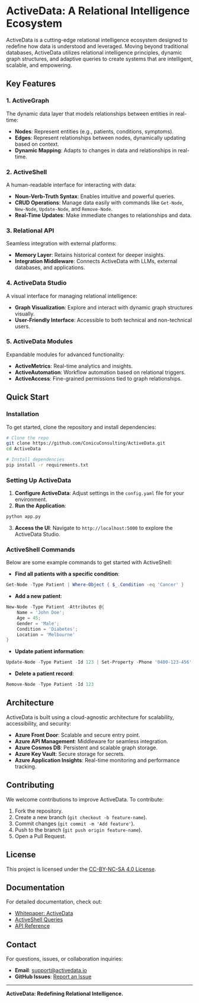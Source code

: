 # ActiveData: A Relational Intelligence Ecosystem

ActiveData is a cutting-edge relational intelligence ecosystem designed to redefine how data is understood and leveraged. Moving beyond traditional databases, ActiveData utilizes relational intelligence principles, dynamic graph structures, and adaptive queries to create systems that are intelligent, scalable, and empowering.

## Key Features

### 1. **ActiveGraph**
The dynamic data layer that models relationships between entities in real-time:
- **Nodes**: Represent entities (e.g., patients, conditions, symptoms).
- **Edges**: Represent relationships between nodes, dynamically updating based on context.
- **Dynamic Mapping**: Adapts to changes in data and relationships in real-time.

### 2. **ActiveShell**
A human-readable interface for interacting with data:
- **Noun-Verb-Truth Syntax**: Enables intuitive and powerful queries.
- **CRUD Operations**: Manage data easily with commands like `Get-Node`, `New-Node`, `Update-Node`, and `Remove-Node`.
- **Real-Time Updates**: Make immediate changes to relationships and data.

### 3. **Relational API**
Seamless integration with external platforms:
- **Memory Layer**: Retains historical context for deeper insights.
- **Integration Middleware**: Connects ActiveData with LLMs, external databases, and applications.

### 4. **ActiveData Studio**
A visual interface for managing relational intelligence:
- **Graph Visualization**: Explore and interact with dynamic graph structures visually.
- **User-Friendly Interface**: Accessible to both technical and non-technical users.

### 5. **ActiveData Modules**
Expandable modules for advanced functionality:
- **ActiveMetrics**: Real-time analytics and insights.
- **ActiveAutomation**: Workflow automation based on relational triggers.
- **ActiveAccess**: Fine-grained permissions tied to graph relationships.

## Quick Start

### Installation
To get started, clone the repository and install dependencies:

```bash
# Clone the repo
git clone https://github.com/ConicuConsulting/ActiveData.git
cd ActiveData

# Install dependencies
pip install -r requirements.txt
```

### Setting Up ActiveData
1. **Configure ActiveData**: Adjust settings in the `config.yaml` file for your environment.
2. **Run the Application**:

```bash
python app.py
```

3. **Access the UI**: Navigate to `http://localhost:5000` to explore the ActiveData Studio.

### ActiveShell Commands
Below are some example commands to get started with ActiveShell:

- **Find all patients with a specific condition**:

```powershell
Get-Node -Type Patient | Where-Object { $_.Condition -eq 'Cancer' }
```

- **Add a new patient**:

```powershell
New-Node -Type Patient -Attributes @{ 
    Name = 'John Doe'; 
    Age = 45; 
    Gender = 'Male'; 
    Condition = 'Diabetes'; 
    Location = 'Melbourne' 
}
```

- **Update patient information**:

```powershell
Update-Node -Type Patient -Id 123 | Set-Property -Phone '0400-123-456' -Email 'john.doe@example.com'
```

- **Delete a patient record**:

```powershell
Remove-Node -Type Patient -Id 123
```

## Architecture

ActiveData is built using a cloud-agnostic architecture for scalability, accessibility, and security:

- **Azure Front Door**: Scalable and secure entry point.
- **Azure API Management**: Middleware for seamless integration.
- **Azure Cosmos DB**: Persistent and scalable graph storage.
- **Azure Key Vault**: Secure storage for secrets.
- **Azure Application Insights**: Real-time monitoring and performance tracking.

## Contributing

We welcome contributions to improve ActiveData. To contribute:
1. Fork the repository.
2. Create a new branch (`git checkout -b feature-name`).
3. Commit changes (`git commit -m 'Add feature'`).
4. Push to the branch (`git push origin feature-name`).
5. Open a Pull Request.

## License

This project is licensed under the [CC-BY-NC-SA 4.0 License](LICENSE.md).

## Documentation

For detailed documentation, check out:
- [Whitepaper: ActiveData](./docs/whitepaper.md)
- [ActiveShell Queries](./docs/activeshell_queries.md)
- [API Reference](./docs/api_reference.md)

## Contact

For questions, issues, or collaboration inquiries:
- **Email**: support@activedata.io
- **GitHub Issues**: [Report an Issue](https://github.com/ConicuConsulting/ActiveData/issues)

---
**ActiveData: Redefining Relational Intelligence.**
